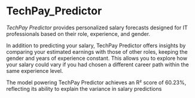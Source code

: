 # TechPay_Predictor

*TechPay Predictor* provides personalized salary forecasts designed for IT professionals based on their role, experience, and gender.

In addition to predicting your salary, TechPay Predictor offers insights by comparing your estimated earnings with those of other roles, keeping the gender and years of experience constant. This allows you to explore how your salary could vary if you had chosen a different career path within the same experience level.

The model powering TechPay Predictor achieves an R² score of 60.23%, reflecting its ability to explain the variance in salary predictions
